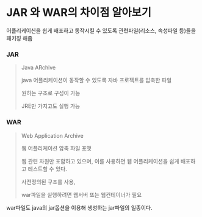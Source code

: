 # JAR 와 WAR의 차이점 알아보기

어플리케이션을 쉽게 배포하고 동작시킬 수 있도록 관련파일(리소스, 속성파일 등)들을 패키징 해줌

### JAR

> Java ARchive
>
> java 어플리케이션이 동작할 수 있도록 자바 프로젝트를 압축한 파일
>
> 원하는 구조로 구성이 가능
>
> JRE만 가지고도 실행 가능



### WAR

> Web Application Archive
>
> 웹 어플리케이션 압축 파일 포맷
>
> 웹 관련 자원만 포함하고 있으며, 이를 사용하면 웹 어플리케이션을 쉽게 배포하고 테스트할 수 있다.
>
> 사전정의된 구조를 사용, 
>
> war파일을 실행하려면 웹서버 또는 웹컨테이너가 필요



war파일도 java의 jar옵션을 이용해 생성하는 jar파일의 일종이다.